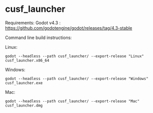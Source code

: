 # cusf_launcher

Requirements:
Godot v4.3 :
https://github.com/godotengine/godot/releases/tag/4.3-stable

Command line build instructions:

Linux:

`godot --headless --path cusf_launcher/ --export-release "Linux" cusf_launcher.x86_64`

Windows:

`godot --headless --path cusf_launcher/ --export-release "Windows" cusf_launcher.exe`

Mac:

`godot --headless --path cusf_launcher/ --export-release "Mac" cusf_launcher.dmg`



